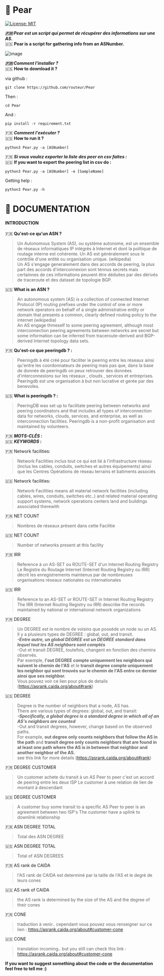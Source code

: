 #  :pear: Pear
[![License: MIT](https://img.shields.io/badge/License-MIT-yellow.svg)](https://opensource.org/licenses/MIT)

***:fr: Pear est un script qui permet de récupérer des informations sur une AS.***  
:us: **Pear is a script for gathering info from an ASNumber.**


![image](https://user-images.githubusercontent.com/49996859/103336250-d2046880-4a77-11eb-95e4-146ebf069cdd.png)

  
***:fr: Comment l'installer ?***  
:us: **How to download it ?**

via github :

```git clone https://github.com/routeur/Pear```

Then :

```cd Pear```

And :

```pip install -r requirement.txt```

:fr: ***Comment l'exécuter ?***  
:us: **How to run it ?**  

```python3 Pear.py -a [ASNumber]```
  
:fr: ***Si vous voulez exporter la liste des peer en csv faites :***  
:us: **If you want to export the peering list in csv do :**  
  
```python3 Pear.py -a [ASNumber] -e [SampleName]```
  
  
Getting help :  
  
```python3 Pear.py -h```

  
# :open_book:	DOCUMENTATION

#### INTRODUCTION

:fr: **Qu'est-ce qu'un ASN ?**  
>Un Autonomous System (AS), ou système autonome, est un ensemble de réseaux informatiques IP intégrés à Internet et dont la politique de routage interne est cohérente. Un AS est généralement sous le contrôle d'une entité ou organisation unique. (wikipedia)  
Un AS s'engage generalement dans des accords de peering, la plus part des accords d'interconnexion sont tennus secrets mais certainnes de ces informations peuvent être déduites par des dérivés de traceroute et des dataset de topologie BGP.

:us: **What is an ASN ?**
>An autonomous system (AS) is a collection of connected Internet Protocol (IP) routing prefixes under the control of one or more network operators on behalf of a single administrative entity or domain that presents a common, clearly defined routing policy to the internet (wikipedia)  
An AS engage thmeself to some peering agreement, although most interconnection peering agreements between networks are secret but some information can be inferred from traceroute-derived and BGP-derived Internet topology data sets.

:fr: **Qu'est-ce que peeringdb ? :**  
>Peeringdb à été créé pour faciliter le peering entre les réseaux ainsi qu'entre les coordonnateurs de peering mais pas que, dans la base de donnée de peeringdb on peux retrouver des données d'interconnexions sur les réseaux , clouds , services et entreprises.
Peeringdb est une organisation à but non lucrative et gerée par des benevoles.

:us: **What is peeringdb ? :**  
>PeeringDB was set up to facilitate peering between networks and peering coordinators and that includes all types of interconnection data for networks, clouds, services, and enterprise, as well as interconnection facilities.
Peeringdb is a non-profit organisation and maintained by volunteers.  

:fr: ***MOTS-CLÉS :***  
:us: ***KEYWORDS :***

:fr: Network facilities:
>Network Facilities inclus tout ce qui est lié à l'infrastructure réseau (inclus les cables, conduits, switches et autres équipements) ainsi que les Centres Opérations de réseau terrains et batiments associés

:us: Network facilities:
>Network Facilities means all material network facilities (including cables, wires, conduits, switches etc..) and related material operating support systems, network operations centers land and buildings associated therewith

:fr: NET COUNT
>Nombres de réseaux présent dans cette Facilitie  

:us: NET COUNT
>Number of networks present at this facility

:fr: IRR
>Reference à un AS-SET ou ROUTE-SET d'un Internet Routing Registry  
Le Registre du Routage Internet (Internet Routing Registry ou IRR) décrit les enregistrements maintenus
par de nombreuses organisations réseaux nationales ou internationales

:us: IRR
>Reference to an AS-SET or ROUTE-SET in Internet Routing Registry
The IRR (Internet Routing Registry ou IRR) describe the records maintained by national or international network organizations

:fr: DEGREE  
>Un DEGREE est le nombre de voisins que possède un node ou un AS.   
Il y a plusieurs types de DEGREE : global, out, and transit.  
***-Entre autre, un global DEGREE est un DEGREE standard dans lequel tout les AS neighbors sont comptés***  
-Out et transit DEGREE, toutefois, changent en fonction des chemins observés.  
Par exemple, **l'out DEGREE compte uniquement les neighbors qui suivent le chemin de l'AS** et le **transit degree compte uniquement les neighbor qui sont trouvés sur le chemin de l'AS entre ce dernier ainsi que ses neighbor.**  
Vous pouvez voir ce lien pour plus de details (https://asrank.caida.org/about#rank)  

:us: DEGREE  
>Degree is the number of neighbors that a node, AS has.  
There are various types of degrees: global, out, and transit:  
***-Specifically, a global degree is a standard degree in which all of an AS's neighbors are counted***  
-Out and transit degrees, however, change based on the observed paths.  
For example, **out degree only counts neighbors that follow the AS in the path** and **transit degree only counts neighbors that are found in at least one path where the AS is in between that neighbor and another neighbor of the AS.**  
see this link for more details (https://asrank.caida.org/about#rank)

:fr: DEGREE CUSTOMER
>Un customer achete du transit à un AS
Peer to peer c'est un accord de peering entre les deux ISP
Le customer à une relation de lien de montant à descendant 

:us: DEGREE CUSTOMER
>A customer buy some transit to a specific AS 
Peer to peer is an agreement between two ISP's
The customer have a uplink to downlink relationship

:fr: ASN DEGREE TOTAL  
>Total des ASN DEGREE

:us: ASN DEGREE TOTAL  
>Total of ASN DEGREES

:fr: AS rank de CAIDA  
>l'AS rank de CAIDA est determiné par la taille de l'AS et le degré de leurs cones

:us: AS rank of CAIDA
>the AS rank is determined by the size of the AS and the degree of their cones  

:fr: CONE  
>traduction à venir.. cependant vous pouvez vous renseigner sur ce lien : https://asrank.caida.org/about#customer-cone  

:us: CONE  
>translation incoming.. but you still can check this link : https://asrank.caida.org/about#customer-cone  
  
    
**If you want to suggest something about the code or the documentation feel free to tell me :)**

